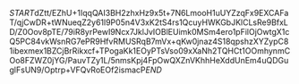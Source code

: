 $START$dZtt/EZhU+1IqqQAI3BH2zhxHz9x5t+7N6LmooH1uUYZzqFx9EXCAFaT/qjCwDR+tWNueqZ2y61l9P05n4V3xK2tS4rs1QcuyHWKGbJKlCLsRe9BfxLD/Z0Oov8pTE/79iR8yrPewI9Ncx7JklJvIOBlEUimk0MSm4ero1pFilOjOwtgX1cQ5PC84vkWsnRG7ePR9HfvRMUSRqB7mVx+qKw0jnaz4S18qpshzXYZypC81ibexmex1BZCjBrRikxcf+TPogaKk1EOyPTsVso09xXaNh2TQHCt1OOmhynmCOo8FZWZ0jYG/PauvTZy1L/5nmsKpj4FpOwQXZnVKhhHeXddUnEm4uQDGuglFsUN9/Optrp+VFQvRoEOf2ismacP$END$